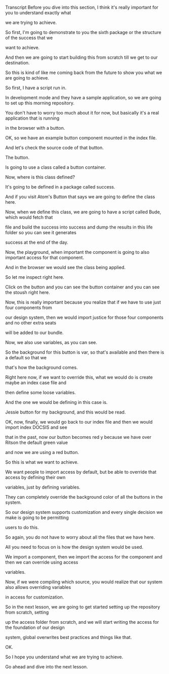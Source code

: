 Transcript
Before you dive into this section, I think it's really important for you to understand exactly what

we are trying to achieve.

So first, I'm going to demonstrate to you the sixth package or the structure of the success that we

want to achieve.

And then we are going to start building this from scratch till we get to our destination.

So this is kind of like me coming back from the future to show you what we are going to achieve.

So first, I have a script run in.

In development mode and they have a sample application, so we are going to set up this morning repository.

You don't have to worry too much about it for now, but basically it's a real application that is running

in the browser with a button.

OK, so we have an example button component mounted in the index file.

And let's check the source code of that button.

The button.

Is going to use a class called a button container.

Now, where is this class defined?

It's going to be defined in a package called success.

And if you visit Atom's Button that says we are going to define the class here.

Now, when we define this class, we are going to have a script called Bude, which would fetch that

file and build the success into success and dump the results in this life folder so you can see it generates

success at the end of the day.

Now, the playground, when important the component is going to also important access for that component.

And in the browser we would see the class being applied.

So let me inspect right here.

Click on the button and you can see the button container and you can see the stoush right here.

Now, this is really important because you realize that if we have to use just four components from

our design system, then we would import justice for those four components and no other extra seats

will be added to our bundle.

Now, we also use variables, as you can see.

So the background for this button is var, so that's available and then there is a default so that we

that's how the background comes.

Right here now, if we want to override this, what we would do is create maybe an index case file and

then define some loose variables.

And the one we would be defining in this case is.

Jessie button for my background, and this would be read.

OK, now, finally, we would go back to our index file and then we would import index DOCSIS and see

that in the past, now our button becomes red y because we have over Ritson the default green value

and now we are using a red button.

So this is what we want to achieve.

We want people to import access by default, but be able to override that access by defining their own

variables, just by defining variables.

They can completely override the background color of all the buttons in the system.

So our design system supports customization and every single decision we make is going to be permitting

users to do this.

So again, you do not have to worry about all the files that we have here.

All you need to focus on is how the design system would be used.

We import a component, then we import the access for the component and then we can override using access

variables.

Now, if we were compiling which source, you would realize that our system also allows overriding variables

in access for customization.

So in the next lesson, we are going to get started setting up the repository from scratch, setting

up the access folder from scratch, and we will start writing the access for the foundation of our design

system, global overwrites best practices and things like that.

OK.

So I hope you understand what we are trying to achieve.

Go ahead and dive into the next lesson.
